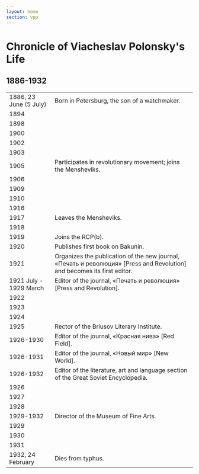 ```yaml
---
layout: home
section: vpp
---
```


# Chronicle of Viacheslav Polonsky's Life
## 1886-1932

|  |                            |
| --------------------------------------- | ------------------------------------- |
| 1886, 23 June (5 July) | Born in Petersburg, the son of a watchmaker. |
| 1894 | |
| 1898 | |
| 1900 | |
| 1902 | |
| 1903 | |
| 1905 | Participates in revolutionary movement; joins the Mensheviks.|
| 1906 | |
| 1909 | |
| 1910 | |
| 1916 | |
| 1917 | Leaves the Mensheviks. |
| 1918 | |
| 1919 | Joins the RCP(b). |
| 1920 | Publishes first book on Bakunin. |
| 1921 | Organizes the publication of the new journal, &laquo;&#x041F;&#x0435;&#x0447;&#x0430;&#x0442;&#x044C; &#x0438; &#x0440;&#x0435;&#x0432;&#x043E;&#x043B;&#x044E;&#x0446;&#x0438;&#x044F;&raquo; [Press and Revolution] and becomes its first editor.|
| 1921 July - 1929 March | Editor of the journal, &laquo;&#x041F;&#x0435;&#x0447;&#x0430;&#x0442;&#x044C; &#x0438; &#x0440;&#x0435;&#x0432;&#x043E;&#x043B;&#x044E;&#x0446;&#x0438;&#x044F;&raquo; [Press and Revolution]. |
| 1922 | |
| 1923 | |
| 1924 | |
| 1925 | Rector of the Briusov Literary Institute. |
| 1926-1930 | Editor of the journal, &laquo;&#x041A;&#x0440;&#x0430;&#x0441;&#x043D;&#x0430;&#x044F; &#x043D;&#x0438;&#x0432;&#x0430;&raquo; [Red Field].|
| 1926-1931 | Editor of the journal, &laquo;&#x041D;&#x043E;&#x0432;&#x044B;&#x0439; &#x043C;&#x0438;&#x0440;&raquo; [New World]. |
| 1926-1932 | Editor of the literature, art and language section of the Great Soviet Encyclopedia. |
| 1926 | |
| 1927 | |
| 1928 | |
| 1929-1932 | Director of the Museum of Fine Arts. |
| 1929 | |
| 1930 | |
| 1931 | |
| 1932, 24 February | Dies from typhus.|

